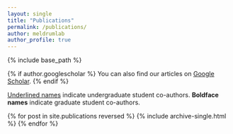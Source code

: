 ```yaml
---
layout: single
title: "Publications"
permalink: /publications/
author: meldrumlab
author_profile: true
---
```


{% include base_path %}

{% if author.googlescholar %}
  You can also find our articles on <a href="{{author.googlescholar}}"> Google Scholar</a>.
{% endif %}

<u>Underlined names</u> indicate undergraduate student co-authors.
<b>Boldface names</b> indicate graduate student co-authors.

{% for post in site.publications reversed %}
  {% include archive-single.html %}
{% endfor %}
